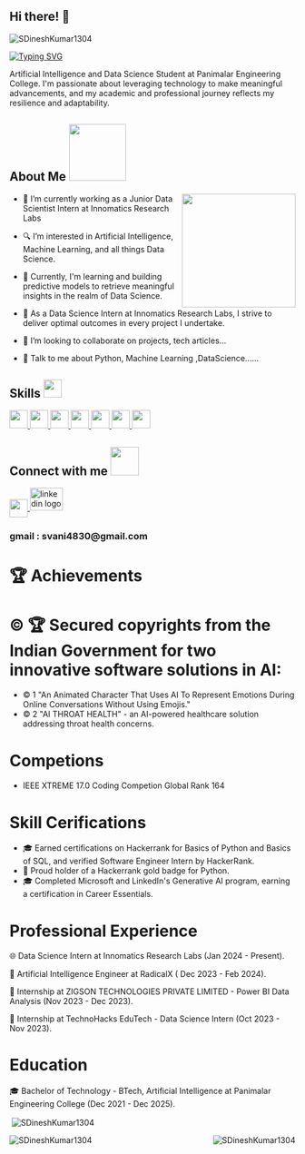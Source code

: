 ## Hi there! 👋
<p align="left"> <img src="https://komarev.com/ghpvc/?username=SDineshKumar1304-codes&label=Profile%20views&color=0e75b6&style=flat" alt="SDineshKumar1304" /> </p>

[![Typing SVG](https://readme-typing-svg.herokuapp.com?font=Fira+Code&size=22&color=F70000&center=true&vCenter=true&width=470&height=80&lines=Hey%21+It%27s+Dinesh+Kumar;%F0%9F%92%BB+Junior+Data+Scientist)](https://git.io/typing-svg)



Artificial Intelligence and Data Science Student at Panimalar Engineering College. I'm passionate about leveraging technology to make meaningful advancements, and my academic and professional journey reflects my resilience and adaptability.
<div align="center">

</div>
<h2> About Me <img src = "https://raw.githubusercontent.com/rahulbanerjee26/githubProfileReadmeGenerator/main/gifs/eatSleepCodeRepeat.gif" width = 100px height='100px'></h2>

<img align="right" height="200" src="https://camo.githubusercontent.com/7de37139d0b4c1ce40865e799b446c0e963a3dd8fb68d239707237c40604fa3d/68747470733a2f2f63646e2e6472696262626c652e636f6d2f75736572732f3733303730332f73637265656e73686f74732f363538313234332f6176656e746f2e676966"  />




- 🔭 I’m currently working as a Junior Data Scientist Intern at Innomatics Research Labs

- 🔍 I’m interested in Artificial Intelligence, Machine Learning, and all things Data Science.

- 🌱 Currently, I'm learning and building predictive models to retrieve meaningful insights in the realm of Data Science.

- 💼 As a Data Science Intern at Innomatics Research Labs, I strive to deliver optimal outcomes in every project I undertake.

- 👯 I’m looking to collaborate on projects, tech articles... 

- 💬 Talk to me about Python, Machine Learning ,DataScience...... 

<h2> Skills <img src = "https://raw.githubusercontent.com/rahulbanerjee26/githubProfileReadmeGenerator/main/gifs/code.gif" width = 32px height=32px> </h2>
<a href= https://github.com ?tab=repositories&q=&type=&language=python&sort= ><img width ='32px' height='32px' src ='https://raw.githubusercontent.com/rahulbanerjee26/githubAboutMeGenerator/main/icons/python.svg'> </a>
<a href= https://github.com ?tab=repositories&q=&type=&language=scikit&sort=><img width ='32px' height='32px' src ='https://raw.githubusercontent.com/rahulbanerjee26/githubAboutMeGenerator/main/icons/scikit.svg'> </a>
<a href= https://github.com ?tab=repositories&q=&type=&language=html&sort= ><img width ='32px' height='32px' src ='https://raw.githubusercontent.com/rahulbanerjee26/githubAboutMeGenerator/main/icons/html.svg'> </a>
<a href= https://github.com ?tab=repositories&q=&type=&language=tensorflow&sort= ><img width ='32px' height='32px' src ='https://raw.githubusercontent.com/rahulbanerjee26/githubAboutMeGenerator/main/icons/tensorflow.svg'> </a>
<a href= https://github.com ?tab=repositories&q=&type=&language=flask&sort= ><img width ='32px' height='32px' src ='https://raw.githubusercontent.com/rahulbanerjee26/githubAboutMeGenerator/main/icons/mysql.svg'> </a>
<a href= https://github.com ?tab=repositories&q=&type=&language=mysql&sort= > <img width ='32px' height='32px' src ='https://raw.githubusercontent.com/rahulbanerjee26/githubAboutMeGenerator/main/icons/flask.svg'> </a>
<a href= https://github.com ?tab=repositories&q=&type=&language=opencv&sort= > <img width ='32px' height='32px' src ='https://raw.githubusercontent.com/rahulbanerjee26/githubAboutMeGenerator/main/icons/opencv.svg'> </a>
</a>
<br>

<h2> Connect with me <img src='https://raw.githubusercontent.com/rahulbanerjee26/githubProfileReadmeGenerator/main/gifs/handShake.gif' width="50px" height=50px> </h2>

<div align="left">
  <a href = 'https://github.com/SDineshKumar1304'> <img width = '32px' align= 'center' src="https://raw.githubusercontent.com/rahulbanerjee26/githubAboutMeGenerator/main/icons/github.svg"/>
  </a> 
  <a href="https://www.linkedin.com/in/s-dinesh-kumar2004" target="_blank">
    <img src="https://raw.githubusercontent.com/maurodesouza/profile-readme-generator/master/src/assets/icons/social/linkedin/default.svg" width="58" height="40" alt="linkedin logo"  />
  </a>
  <h3>
    gmail : svani4830@gmail.com 
  </h3>
</div>

# 🏆 Achievements
# © 🏆 Secured copyrights from the Indian Government for two innovative software solutions in AI:
- ©️ 1 "An Animated Character That Uses AI To Represent Emotions During Online Conversations Without Using Emojis."
- ©️ 2 "AI THROAT HEALTH" - an AI-powered healthcare solution addressing throat health concerns.
# Competions 
- IEEE XTREME 17.0 Coding Competion Global Rank 164
# Skill Cerifications
- 🎓 Earned certifications on Hackerrank for Basics of Python and Basics of SQL, and verified Software Engineer Intern by HackerRank.
- 🥇 Proud holder of a Hackerrank gold badge for Python.
- 🎓 Completed Microsoft and LinkedIn's Generative AI program, earning a certification in Career Essentials.

# Professional Experience
🌐 Data Science Intern at Innomatics Research Labs (Jan 2024 - Present).

🤖 Artificial Intelligence Engineer at RadicalX ( Dec 2023 - Feb 2024).

💼 Internship at ZIGSON TECHNOLOGIES PRIVATE LIMITED - Power BI Data Analysis (Nov 2023 - Dec 2023).

🚀 Internship at TechnoHacks EduTech - Data Science Intern (Oct 2023 - Nov 2023).

# Education
🎓 Bachelor of Technology - BTech, Artificial Intelligence at Panimalar Engineering College (Dec 2021 - Dec 2025).


<p>&nbsp;<img align="center" src="https://github-readme-stats.vercel.app/api?username=SDineshKumar1304&show_icons=true&locale=en" alt="SDineshKumar1304" /></p>

<p> <img align="right" src="https://github-readme-stats.vercel.app/api/top-langs?username=SanjayKumar-Codes&show_icons=true&locale=en&layout=compact" alt="SDineshKumar1304" /> </p>

<p><img align="center" src="https://github-readme-streak-stats.herokuapp.com/?user=SDineshKumar1304&" alt="SDineshKumar1304" /></p>



